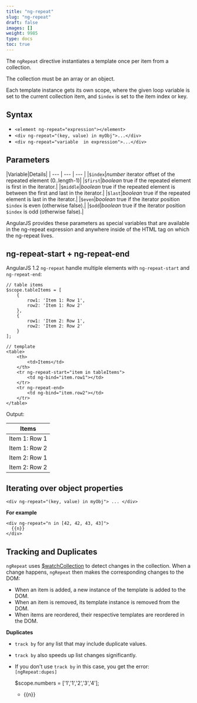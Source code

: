 ```yaml
---
title: "ng-repeat"
slug: "ng-repeat"
draft: false
images: []
weight: 9985
type: docs
toc: true
---
```


The `ngRepeat` directive instantiates a template once per item from a collection.

The collection must be an array or an object.

Each template instance gets its own scope, where the given loop variable is set to the current collection item, and `$index` is set to the item index or key.

## Syntax
- `<element ng-repeat="expression"></element>`
- `<div ng-repeat="(key, value) in myObj">...</div>`
- `<div ng-repeat="variable  in expression">...</div>`

## Parameters
|Variable|Details|
| --- | --- | --- |
|`$index`|*number* iterator offset of the repeated element (0..length-1)|
|`$first`|*boolean* true if the repeated element is first in the iterator.|
|`$middle`|*boolean* true if the repeated element is between the first and last in the iterator.|
|`$last`|*boolean* true if the repeated element is last in the iterator.|
|`$even`|*boolean* true if the iterator position `$index` is even (otherwise false).|
|`$odd`|*boolean* true if the iterator position `$index` is odd (otherwise false).|


AngularJS provides these parameters as special variables that are available in the
ng-repeat expression and anywhere inside of the HTML tag on which the
ng-repeat lives.

## ng-repeat-start + ng-repeat-end
AngularJS 1.2 `ng-repeat` handle multiple elements with `ng-repeat-start` and `ng-repeat-end`:
    
    // table items
    $scope.tableItems = [
        {
            row1: 'Item 1: Row 1',
            row2: 'Item 1: Row 2'
        },
        {
            row1: 'Item 2: Row 1',
            row2: 'Item 2: Row 2'
        }
    ];
    
    // template
    <table>
        <th>
            <td>Items</td>
        </th>
        <tr ng-repeat-start="item in tableItems">
            <td ng-bind="item.row1"></td>
        </tr>
        <tr ng-repeat-end>
            <td ng-bind="item.row2"></td>
        </tr>
    </table>

Output:

| Items         | 
| ------------- | 
| Item 1: Row 1 | 
| Item 1: Row 2 |
| Item 2: Row 1 |
| Item 2: Row 2 |

## Iterating over object properties
    <div ng-repeat="(key, value) in myObj"> ... </div>
**For example**

    <div ng-repeat="n in [42, 42, 43, 43]">
      {{n}}
    </div>

## Tracking and Duplicates
`ngRepeat` uses [$watchCollection][1] to detect changes in the collection. When a change happens, `ngRepeat` then makes the corresponding changes to the DOM:

 - When an item is added, a new instance of the template is added to the
   DOM.
 - When an item is removed, its template instance is removed from the
   DOM.
 - When items are reordered, their respective templates are reordered in
   the DOM.

**Duplicates**
 - `track by` for any list that may include duplicate values. 
 - `track by` also speeds up list changes significantly. 
 - If you don't use `track by` in this case, you get the error: `[ngRepeat:dupes]`


    $scope.numbers = ['1','1','2','3','4'];
    
    <ul>
      <li ng-repeat="n in numbers track by $index">
        {{n}}
      </li>
    </ul>


  [1]: https://docs.angularjs.org/api/ng/type/$rootScope.Scope#$watchCollection

